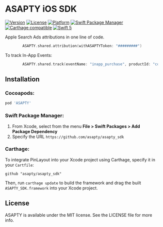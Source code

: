# ASAPTY iOS SDK

[![Version](https://img.shields.io/cocoapods/v/ASAPTY_SDK.svg?style=flat)](https://cocoapods.org/pods/ASAPTY_SDK)
[![License](https://img.shields.io/cocoapods/l/ASAPTY_SDK.svg?style=flat)](https://cocoapods.org/pods/ASAPTY_SDK)
[![Platform](https://img.shields.io/cocoapods/p/ASAPTY_SDK.svg?style=flat)](https://cocoapods.org/pods/ASAPTY_SDK)
[![Swift Package Manager](https://img.shields.io/badge/SwiftPM-compatible-yellowgreen.svg)](https://swift.org/package-manager)
[![Carthage compatible](https://img.shields.io/badge/Carthage-compatible-4BC51D.svg?style=flat)](https://github.com/Carthage/Carthage)
[![Swift 5](https://img.shields.io/badge/language-Swift5-orange.svg)](https://developer.apple.com/swift)

Apple Search Ads attributions in one line of code.
```swift
        ASAPTY.shared.attribution(withASAPTYToken: "#########")
```

To track In-App Events:

```swift
        ASAPTY.shared.track(eventName: "inapp_purchase", productId: "com.sdk.asapty", revenue: "3.0", currency: "USD")
```



## Installation

### Cocoapods:

```ruby
pod 'ASAPTY'
```
### Swift Package Manager:

1. From Xcode, select from the menu **File > Swift Packages > Add Package Dependency**
2. Specify the URL `https://github.com/asapty/asapty_sdk`

### Carthage:

To integrate PinLayout into your Xcode project using Carthage, specify it in your `Cartfile`:

```
github "asapty/asapty_sdk"
```

Then, run `carthage update` to build the framework and drag the built `ASAPTY_SDK.framework` into your Xcode project.

## License

ASAPTY is available under the MIT license. See the LICENSE file for more info.



